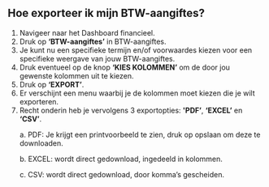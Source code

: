 ## Hoe exporteer ik mijn BTW-aangiftes?
1.	Navigeer naar het Dashboard financieel. 
2.	Druk op **‘BTW-aangiftes’** in BTW-aangiftes. 
3.	Je kunt nu een specifieke termijn en/of voorwaardes kiezen voor een specifieke weergave van jouw BTW-aangiftes.
4.	Druk eventueel op de knop **‘KIES KOLOMMEN’** om de door jou gewenste kolommen uit te kiezen. 
5.	Druk op **‘EXPORT’**. 
6.	Er verschijnt een menu waarbij je de kolommen moet kiezen die je wilt exporteren. 
7.	Recht onderin heb je vervolgens 3 exportopties: **'PDF’**, **‘EXCEL’** en **‘CSV’**. <p>
a.	PDF: Je krijgt een printvoorbeeld te zien, druk op opslaan om deze te downloaden. <p>
b.	EXCEL: wordt direct gedownload, ingedeeld in kolommen. <p>
c.	CSV: wordt direct gedownload, door komma’s gescheiden.

